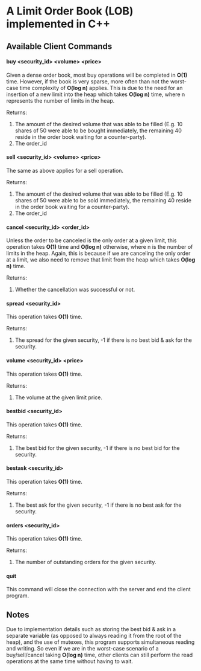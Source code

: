 # A Limit Order Book (LOB) implemented in C++

## Available Client Commands

#### buy \<security_id> \<volume> \<price>
Given a dense order book, most buy operations will be completed in **O(1)** time. However, if the book is very sparse, more often than not the worst-case time complexity of **O(log n)** applies. This is due to the need for an insertion of a new limit into the heap which takes **O(log n)** time, where n represents the number of limits in the heap.

Returns: 
1) The amount of the desired volume that was able to be filled (E.g. 10 shares of 50 were able to be bought immediately, the remaining 40 reside in the order book waiting for a counter-party).
2) The order_id

#### sell \<security_id> \<volume> \<price>
The same as above applies for a sell operation.

Returns: 
1) The amount of the desired volume that was able to be filled (E.g. 10 shares of 50 were able to be sold immediately, the remaining 40 reside in the order book waiting for a counter-party).
2) The order_id

#### cancel \<security_id> \<order_id>
Unless the order to be canceled is the only order at a given limit, this operation takes **O(1)** time and **O(log n)** otherwise, where n is the number of limits in the heap. Again, this is because if we are canceling the only order at a limit, we also need to remove that limit from the heap which takes **O(log n)** time.

Returns: 
1) Whether the cancellation was successful or not.

#### spread \<security_id>
This operation takes **O(1)** time.

Returns: 
1) The spread for the given security, -1 if there is no best bid & ask for the security.

#### volume \<security_id> \<price>
This operation takes **O(1)** time.

Returns: 
1) The volume at the given limit price.

#### bestbid \<security_id>
This operation takes **O(1)** time.

Returns: 
1) The best bid for the given security, -1 if there is no best bid for the security.

#### bestask \<security_id>
This operation takes **O(1)** time.

Returns: 
1) The best ask for the given security, -1 if there is no best ask for the security.

#### orders \<security_id>
This operation takes **O(1)** time.

Returns:
1) The number of outstanding orders for the given security.

#### quit
This command will close the connection with the server and end the client program.

## Notes

Due to implementation details such as storing the best bid & ask in a separate variable (as opposed to always reading it from the root of the heap), and the use of mutexes, this program supports simultaneous reading and writing. So even if we are in the worst-case scenario of a buy/sell/cancel taking **O(log n)** time, other clients can still perform the read operations at the same time without having to wait.

